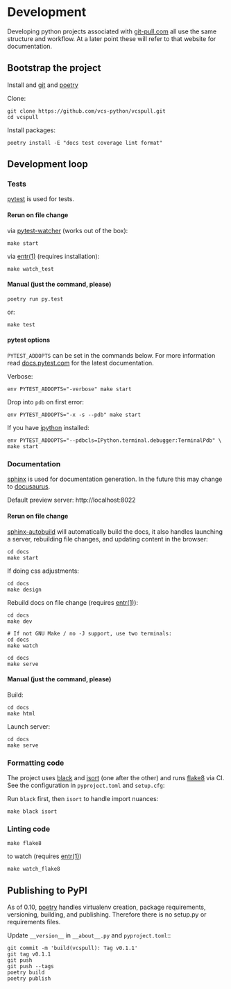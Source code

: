# Development

Developing python projects associated with [git-pull.com] all use the same
structure and workflow. At a later point these will refer to that website for documentation.

[git-pull.com]: https://git-pull.com

## Bootstrap the project

Install and [git] and [poetry]

Clone:

    git clone https://github.com/vcs-python/vcspull.git
    cd vcspull

Install packages:

    poetry install -E "docs test coverage lint format"

[installation documentation]: https://python-poetry.org/docs/#installation
[git]: https://git-scm.com/

## Development loop

### Tests

[pytest] is used for tests.

[pytest]: https://pytest.org/

#### Rerun on file change

via [pytest-watcher] (works out of the box):

    make start

via [entr(1)] (requires installation):

    make watch_test

[pytest-watcher]: https://github.com/olzhasar/pytest-watcher

#### Manual (just the command, please)

    poetry run py.test

or:

    make test

#### pytest options

`PYTEST_ADDOPTS` can be set in the commands below. For more
information read [docs.pytest.com] for the latest documentation.

[docs.pytest.com]: https://docs.pytest.org/

Verbose:

    env PYTEST_ADDOPTS="-verbose" make start

Drop into `pdb` on first error:

    env PYTEST_ADDOPTS="-x -s --pdb" make start

If you have [ipython] installed:

    env PYTEST_ADDOPTS="--pdbcls=IPython.terminal.debugger:TerminalPdb" \
    make start

[ipython]: https://ipython.org/

### Documentation

[sphinx] is used for documentation generation. In the future this may change to
[docusaurus].

Default preview server: http://localhost:8022

[sphinx]: https://www.sphinx-doc.org/
[docusaurus]: https://docusaurus.io/

#### Rerun on file change

[sphinx-autobuild] will automatically build the docs, it also handles launching
a server, rebuilding file changes, and updating content in the browser:

    cd docs
    make start

If doing css adjustments:

    cd docs
    make design

[sphinx-autobuild]: https://github.com/executablebooks/sphinx-autobuild

Rebuild docs on file change (requires [entr(1)]):

    cd docs
    make dev

    # If not GNU Make / no -J support, use two terminals:
    cd docs
    make watch

    cd docs
    make serve

#### Manual (just the command, please)

Build:

    cd docs
    make html

Launch server:

    cd docs
    make serve

### Formatting code

The project uses [black] and [isort] (one after the other) and runs [flake8] via
CI. See the configuration in `pyproject.toml` and `setup.cfg`:

Run `black` first, then `isort` to handle import nuances:

    make black isort

[black]: https://github.com/psf/black
[isort]: https://pypi.org/project/isort/
[flake8]: https://flake8.pycqa.org/

### Linting code

    make flake8

to watch (requires [entr(1)])

    make watch_flake8

## Publishing to PyPI

As of 0.10, [poetry] handles virtualenv creation, package requirements, versioning,
building, and publishing. Therefore there is no setup.py or requirements files.

Update `__version__` in `__about__.py` and `pyproject.toml`::

    git commit -m 'build(vcspull): Tag v0.1.1'
    git tag v0.1.1
    git push
    git push --tags
    poetry build
    poetry publish

[entr(1)]: http://eradman.com/entrproject/
[poetry]: https://python-poetry.org/
